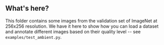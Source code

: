 ## What's here?

This folder contains some images from the validation set of ImageNet at 256x256 resolution. We have it here to show how you can load a dataset and annotate different images based on their quality level -- see `examples/test_ambient.py`.

